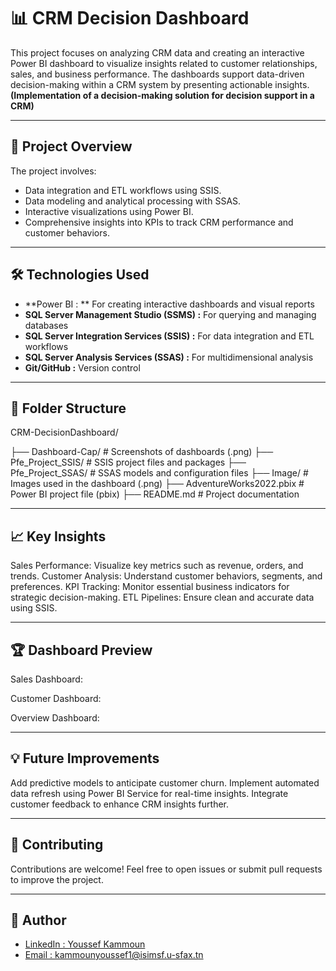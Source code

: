 # 📊 CRM Decision Dashboard

This project focuses on analyzing CRM data and creating an interactive Power BI dashboard to visualize insights related to customer relationships, sales, and business performance. The dashboards support data-driven decision-making within a CRM system by presenting actionable insights. **(Implementation of a decision-making solution for decision support in a CRM)**

---

## 🚀 Project Overview

The project involves:

- Data integration and ETL workflows using SSIS.
- Data modeling and analytical processing with SSAS.
- Interactive visualizations using Power BI.
- Comprehensive insights into KPIs to track CRM performance and customer behaviors.

---

## 🛠️ Technologies Used
- **Power BI : ** For creating interactive dashboards and visual reports
- **SQL Server Management Studio (SSMS) :** For querying and managing databases
- **SQL Server Integration Services (SSIS) :** For data integration and ETL workflows
- **SQL Server Analysis Services (SSAS) :** For multidimensional analysis
- **Git/GitHub :** Version control

- ---

## 📂 Folder Structure
CRM-DecisionDashboard/

├── Dashboard-Cap/ # Screenshots of dashboards (.png)
├── Pfe_Project_SSIS/ # SSIS project files and packages
├── Pfe_Project_SSAS/ # SSAS models and configuration files
├── Image/ # Images used in the dashboard (.png)
├── AdventureWorks2022.pbix # Power BI project file (pbix)
├── README.md # Project documentation

---

## 📈 Key Insights
Sales Performance: Visualize key metrics such as revenue, orders, and trends.
Customer Analysis: Understand customer behaviors, segments, and preferences.
KPI Tracking: Monitor essential business indicators for strategic decision-making.
ETL Pipelines: Ensure clean and accurate data using SSIS.

---

## 🏆 Dashboard Preview
Sales Dashboard:


Customer Dashboard:


Overview Dashboard:

---

## 💡 Future Improvements
Add predictive models to anticipate customer churn.
Implement automated data refresh using Power BI Service for real-time insights.
Integrate customer feedback to enhance CRM insights further.

---

## 🤝 Contributing
Contributions are welcome!
Feel free to open issues or submit pull requests to improve the project.

---

## 👤 Author
- [LinkedIn : Youssef Kammoun](https://www.linkedin.com/in/kammounyoussef)  
- [Email : kammounyoussef1@isimsf.u-sfax.tn](mailto:kammounyoussef1@isimsf.u-sfax.tn)
